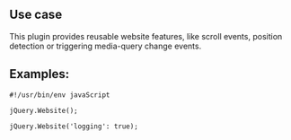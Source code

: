 <!-- region modline

vim: set tabstop=4 shiftwidth=4 expandtab:
vim: foldmethod=marker foldmarker=region,endregion:

endregion

region header

Copyright Torben Sickert 16.12.2012

License
   This library written by Torben Sickert stand under a creative commons
   naming 3.0 unported license.
   see http://creativecommons.org/licenses/by/3.0/deed.de

endregion -->

Use case
--------

This plugin provides reusable website features, like scroll events, position
detection or triggering media-query change events.

Examples:
---------

    #!/usr/bin/env javaScript

    jQuery.Website();

    jQuery.Website('logging': true);
